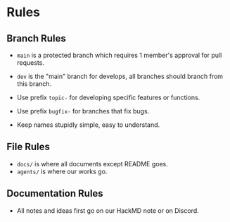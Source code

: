 # Rules

## Branch Rules

- `main` is a protected branch which requires 1 member's approval for pull requests.
- `dev` is the "main" branch for develops, all branches should branch from this branch.

- Use prefix `topic-` for developing specific features or functions.
- Use prefix `bugfix-` for branches that fix bugs.
- Keep names stupidly simple, easy to understand.

## File Rules

- `docs/` is where all documents except README goes.
- `agents/` is where our works go.

## Documentation Rules

- All notes and ideas first go on our HackMD note or on Discord.